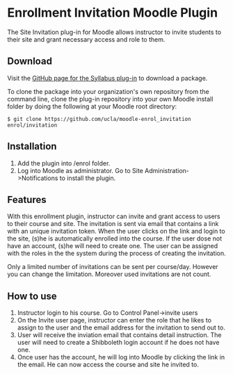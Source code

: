 # Enrollment Invitation Moodle Plugin

The Site Invitation plug-in for Moodle allows instructor to invite students to their site and grant necessary access and role to them.

## Download

Visit the [GitHub page for the Syllabus plug-in](https://github.com/ucla/moodle-enrol_invitation) to download a package.

To clone the package into your organization's own repository from the command
line, clone the plug-in repository into your own Moodle install folder by 
doing the following at your Moodle root directory:

    $ git clone https://github.com/ucla/moodle-enrol_invitation enrol/invitation

## Installation

1. Add the plugin into /enrol folder.
2. Log into Moodle as administrator.  Go to Site Administration->Notifications to install the plugin.

## Features

With this enrollment plugin, instructor can invite and grant access to users to their course and site.  The invitation is sent via email that contains a link with an unique invitation token. 
When the user clicks on the link and login to the site, (s)he is automatically enrolled into the course. If the user dose not have an account, (s)he will need to create one.  The user can be assigned with the roles in the the system during the process of creating the invitation.

Only a limited number of invitations can be sent per course/day. However you can change the limitation. Moreover used invitations are not count.

## How to use

1. Instructor login to his course.  Go to Control Panel->invite users
2. On the Invite user page, instructor can enter the role that he likes to assign to the user and the email address for the invitation to send out to.
3. User will receive the inviation email that contains detail instruction.  The user will need to create a Shibboleth login account if he does not have one.  
4. Once user has the account, he will log into Moodle by clicking the link in the email.  He can now access the course and site he invited to.










